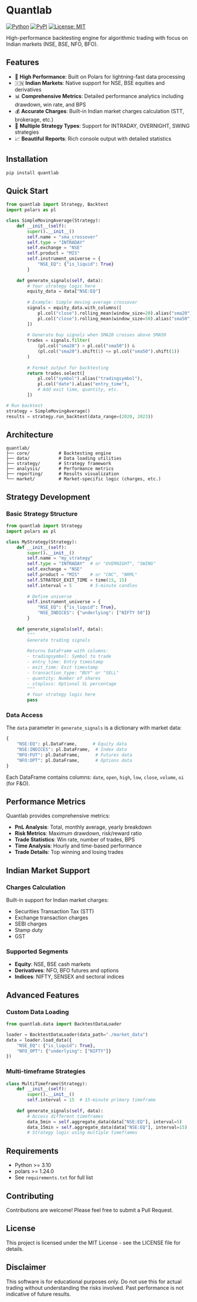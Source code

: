 # Quantlab

[![Python](https://img.shields.io/pypi/pyversions/quantlab.svg)](https://pypi.org/project/quantlab/)
[![PyPI](https://img.shields.io/pypi/v/quantlab.svg)](https://pypi.org/project/quantlab/)
[![License: MIT](https://img.shields.io/badge/License-MIT-yellow.svg)](https://opensource.org/licenses/MIT)

High-performance backtesting engine for algorithmic trading with focus on Indian markets (NSE, BSE, NFO, BFO).

## Features

- 🚀 **High Performance**: Built on Polars for lightning-fast data processing
- 🇮🇳 **Indian Markets**: Native support for NSE, BSE equities and derivatives
- 📊 **Comprehensive Metrics**: Detailed performance analytics including drawdown, win rate, and BPS
- 💰 **Accurate Charges**: Built-in Indian market charges calculation (STT, brokerage, etc.)
- 🎯 **Multiple Strategy Types**: Support for INTRADAY, OVERNIGHT, SWING strategies
- 📈 **Beautiful Reports**: Rich console output with detailed statistics

## Installation

```bash
pip install quantlab
```

## Quick Start

```python
from quantlab import Strategy, Backtest
import polars as pl

class SimpleMovingAverage(Strategy):
    def __init__(self):
        super().__init__()
        self.name = "sma_crossover"
        self.type = "INTRADAY"
        self.exchange = "NSE"
        self.product = "MIS"
        self.instrument_universe = {
            "NSE_EQ": {"is_liquid": True}
        }
        
    def generate_signals(self, data):
        # Your strategy logic here
        equity_data = data["NSE:EQ"]
        
        # Example: Simple moving average crossover
        signals = equity_data.with_columns([
            pl.col("close").rolling_mean(window_size=20).alias("sma20"),
            pl.col("close").rolling_mean(window_size=50).alias("sma50")
        ])
        
        # Generate buy signals when SMA20 crosses above SMA50
        trades = signals.filter(
            (pl.col("sma20") > pl.col("sma50")) &
            (pl.col("sma20").shift(1) <= pl.col("sma50").shift(1))
        )
        
        # Format output for backtesting
        return trades.select([
            pl.col("symbol").alias("tradingsymbol"),
            pl.col("date").alias("entry_time"),
            # Add exit time, quantity, etc.
        ])

# Run backtest
strategy = SimpleMovingAverage()
results = strategy.run_backtest(data_range=(2020, 2023))
```

## Architecture

```
quantlab/
├── core/           # Backtesting engine
├── data/           # Data loading utilities
├── strategy/       # Strategy framework
├── analysis/       # Performance metrics
├── reporting/      # Results visualization
└── market/         # Market-specific logic (charges, etc.)
```

## Strategy Development

### Basic Strategy Structure

```python
from quantlab import Strategy
import polars as pl

class MyStrategy(Strategy):
    def __init__(self):
        super().__init__()
        self.name = "my_strategy"
        self.type = "INTRADAY"  # or "OVERNIGHT", "SWING"
        self.exchange = "NSE"
        self.product = "MIS"    # or "CNC", "NRML"
        self.STRATEGY_EXIT_TIME = time(15, 15)
        self.interval = 5       # 5-minute candles
        
        # Define universe
        self.instrument_universe = {
            "NSE_EQ": {"is_liquid": True},
            "NSE_INDICES": {"underlying": ["NIFTY 50"]}
        }
    
    def generate_signals(self, data):
        """
        Generate trading signals
        
        Returns DataFrame with columns:
        - tradingsymbol: Symbol to trade
        - entry_time: Entry timestamp
        - exit_time: Exit timestamp  
        - transaction_type: "BUY" or "SELL"
        - quantity: Number of shares
        - stoploss: Optional SL percentage
        """
        # Your strategy logic here
        pass
```

### Data Access

The `data` parameter in `generate_signals` is a dictionary with market data:

```python
{
    "NSE:EQ": pl.DataFrame,      # Equity data
    "NSE:INDICES": pl.DataFrame,  # Index data
    "NFO:FUT": pl.DataFrame,      # Futures data
    "NFO:OPT": pl.DataFrame,      # Options data
}
```

Each DataFrame contains columns: `date`, `open`, `high`, `low`, `close`, `volume`, `oi` (for F&O).

## Performance Metrics

Quantlab provides comprehensive metrics:

- **PnL Analysis**: Total, monthly average, yearly breakdown
- **Risk Metrics**: Maximum drawdown, risk/reward ratio
- **Trade Statistics**: Win rate, number of trades, BPS
- **Time Analysis**: Hourly and time-based performance
- **Trade Details**: Top winning and losing trades

## Indian Market Support

### Charges Calculation

Built-in support for Indian market charges:
- Securities Transaction Tax (STT)
- Exchange transaction charges
- SEBI charges
- Stamp duty
- GST

### Supported Segments

- **Equity**: NSE, BSE cash markets
- **Derivatives**: NFO, BFO futures and options
- **Indices**: NIFTY, SENSEX and sectoral indices

## Advanced Features

### Custom Data Loading

```python
from quantlab.data import BacktestDataLoader

loader = BacktestDataLoader(data_path="./market_data")
data = loader.load_data({
    "NSE_EQ": {"is_liquid": True},
    "NFO_OPT": {"underlying": ["NIFTY"]}
})
```

### Multi-timeframe Strategies

```python
class MultiTimeframe(Strategy):
    def __init__(self):
        super().__init__()
        self.interval = 15  # 15-minute primary timeframe
    
    def generate_signals(self, data):
        # Access different timeframes
        data_5min = self.aggregate_data(data["NSE:EQ"], interval=5)
        data_15min = self.aggregate_data(data["NSE:EQ"], interval=15)
        # Strategy logic using multiple timeframes
```

## Requirements

- Python >= 3.10
- polars >= 1.24.0
- See `requirements.txt` for full list

## Contributing

Contributions are welcome! Please feel free to submit a Pull Request.

## License

This project is licensed under the MIT License - see the LICENSE file for details.

## Disclaimer

This software is for educational purposes only. Do not use this for actual trading without understanding the risks involved. Past performance is not indicative of future results.